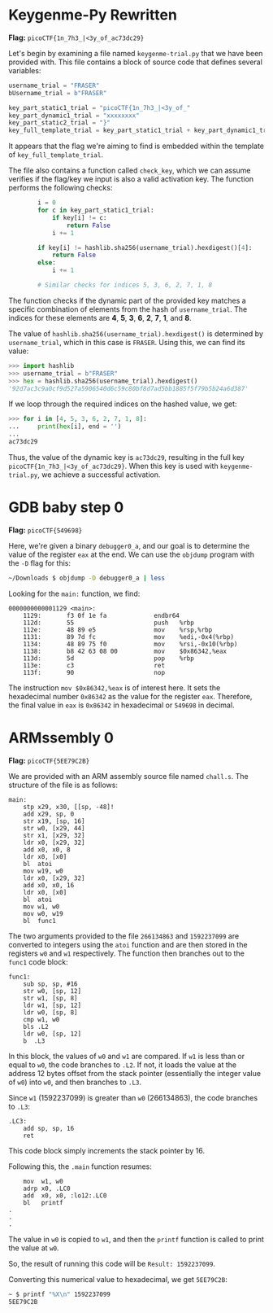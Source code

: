 # Keygenme-Py Rewritten

**Flag:** `picoCTF{1n_7h3_|<3y_of_ac73dc29}`

Let's begin by examining a file named `keygenme-trial.py` that we have been provided with. This file contains a block of source code that defines several variables:

```python
username_trial = "FRASER"
bUsername_trial = b"FRASER"

key_part_static1_trial = "picoCTF{1n_7h3_|<3y_of_"
key_part_dynamic1_trial = "xxxxxxxx"
key_part_static2_trial = "}"
key_full_template_trial = key_part_static1_trial + key_part_dynamic1_trial + key_part_static2_trial
```

It appears that the flag we're aiming to find is embedded within the template of `key_full_template_trial`.

The file also contains a function called `check_key`, which we can assume verifies if the flag/key we input is also a valid activation key. The function performs the following checks:

```python
        i = 0
        for c in key_part_static1_trial:
            if key[i] != c:
                return False
            i += 1

        if key[i] != hashlib.sha256(username_trial).hexdigest()[4]:
            return False
        else:
            i += 1

        # Similar checks for indices 5, 3, 6, 2, 7, 1, 8
```

The function checks if the dynamic part of the provided key matches a specific combination of elements from the hash of `username_trial`. The indices for these elements are **4**, **5**, **3**, **6**, **2**, **7**, **1**, and **8**.

The value of `hashlib.sha256(username_trial).hexdigest()` is determined by `username_trial`, which in this case is `FRASER`. Using this, we can find its value:

```python
>>> import hashlib
>>> username_trial = b"FRASER"
>>> hex = hashlib.sha256(username_trial).hexdigest()
'92d7ac3c9a0cf9d527a5906540d6c59c80bf8d7ad5bb1885f5f79b5b24a6d387'
```

If we loop through the required indices on the hashed value, we get:

```python
>>> for i in [4, 5, 3, 6, 2, 7, 1, 8]:
...     print(hex[i], end = '')
...
ac73dc29
```

Thus, the value of the dynamic key is `ac73dc29`, resulting in the full key `picoCTF{1n_7h3_|<3y_of_ac73dc29}`. When this key is used with `keygenme-trial.py`, we achieve a successful activation.

# GDB baby step 0

**Flag:** `picoCTF{549698}`

Here, we're given a binary `debugger0_a`, and our goal is to determine the value of the register `eax` at the end. We can use the `objdump` program with the `-D` flag for this:

```bash
~/Downloads $ objdump -D debugger0_a | less
```

Looking for the `main:` function, we find:

```assembly
0000000000001129 <main>:
    1129:       f3 0f 1e fa             endbr64
    112d:       55                      push   %rbp
    112e:       48 89 e5                mov    %rsp,%rbp
    1131:       89 7d fc                mov    %edi,-0x4(%rbp)
    1134:       48 89 75 f0             mov    %rsi,-0x10(%rbp)
    1138:       b8 42 63 08 00          mov    $0x86342,%eax
    113d:       5d                      pop    %rbp
    113e:       c3                      ret
    113f:       90                      nop
```

The instruction `mov $0x86342,%eax` is of interest here. It sets the hexadecimal number `0x86342` as the value for the register `eax`. Therefore, the final value in `eax` is `0x86342` in hexadecimal or `549698` in decimal.

# ARMssembly 0

**Flag:** `picoCTF{5EE79C2B}`

We are provided with an ARM assembly source file named `chall.s`. The structure of the file is as follows:

```assembly
main:
    stp x29, x30, [[sp, -48]!
    add x29, sp, 0
    str x19, [sp, 16]
    str w0, [x29, 44]
    str x1, [x29, 32]
    ldr x0, [x29, 32]
    add x0, x0, 8
    ldr x0, [x0]
    bl  atoi
    mov w19, w0
    ldr x0, [x29, 32]
    add x0, x0, 16
    ldr x0, [x0]
    bl  atoi
    mov w1, w0
    mov w0, w19
    bl  func1
```

The two arguments provided to the file `266134863` and `1592237099` are converted to integers using the `atoi` function and are then stored in the registers `w0` and `w1` respectively. The function then branches out to the `func1` code block:

```assembly
func1:
    sub	sp, sp, #16
    str	w0, [sp, 12]
    str	w1, [sp, 8]
    ldr	w1, [sp, 12]
    ldr w0, [sp, 8]
    cmp w1, w0
    bls .L2
    ldr w0, [sp, 12]
    b  .L3
```

In this block, the values of `w0` and `w1` are compared. If `w1` is less than or equal to `w0`, the code branches to `.L2`. If not, it loads the value at the address 12 bytes offset from the stack pointer (essentially the integer value of `w0`) into `w0`, and then branches to `.L3`.

Since `w1` (1592237099) is greater than `w0` (266134863), the code branches to `.L3`:

```assembly
.LC3:
    add sp, sp, 16
    ret
```

This code block simply increments the stack pointer by 16.

Following this, the `.main` function resumes:

```assembly
    mov  w1, w0
    adrp x0, .LC0
    add  x0, x0, :lo12:.LC0
    bl   printf
.
.
.
```

The value in `w0` is copied to `w1`, and then the `printf` function is called to print the value at `w0`.

So, the result of running this code will be `Result: 1592237099`.

Converting this numerical value to hexadecimal, we get `5EE79C2B`:

```bash
~ $ printf "%X\n" 1592237099
5EE79C2B
```
